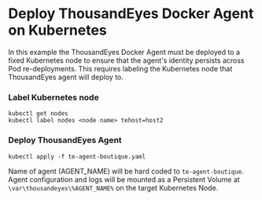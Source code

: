 # Deploy ThousandEyes Docker Agent on Kubernetes

In this example the ThousandEyes Docker Agent must be deployed to a fixed Kubernetes node to ensure that the agent's identity persists across Pod re-deployments. This requires labeling the Kubernetes node that ThousandEyes agent will deploy to. 

### Label Kubernetes node
```
kubectl get nodes
kubectl label nodes <node name> tehost=host2
```
### Deploy ThousandEyes Agent


```
kubectl apply -f te-agent-boutique.yaml
```

Name of agent (AGENT_NAME) will be hard coded to `te-agent-boutique`. Agent configuration and logs will be mounted as a Persistent Volume at `\var\thousandeyes\%AGENT_NAME%` on the target Kubernetes Node. 
